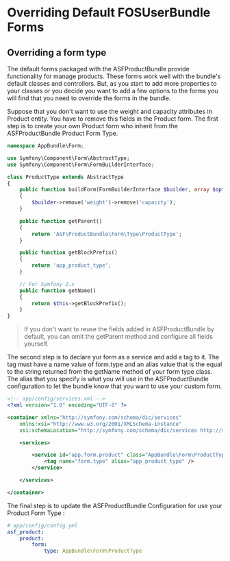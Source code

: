 # Overriding Default FOSUserBundle Forms

## Overriding a form type

The default forms packaged with the ASFProductBundle provide functionality for manage products. These forms work well with the bundle's default classes and controllers. But, as you start to add more properties to your classes or you decide you want to add a few options to the forms you will find that you need to override the forms in the bundle.

Suppose that you don't want to use the weight and capacity attributes in Product entity. You have to remove this fields in the Product form. The first step is to create your own Product form who inherit from the ASFProductBundle Product Form Type. 

```php
namespace AppBundle\Form;

use Symfony\Component\Form\AbstractType;
use Symfony\Component\Form\FormBuilderInterface;

class ProductType extends AbstractType
{
    public function buildForm(FormBuilderInterface $builder, array $options)
    {
        $builder->remove('weight')->remove('capacity');
    }

    public function getParent()
    {
        return 'ASF\ProductBundle\Form\Type\ProductType';
    }

    public function getBlockPrefix()
    {
        return 'app_product_type';
    }

    // For Symfony 2.x
    public function getName()
    {
        return $this->getBlockPrefix();
    }
}
```

> If you don't want to reuse the fields added in ASFProductBundle by default, you can omit the getParent method and configure all fields yourself.

The second step is to declare yur form as a service and add a tag to it. The tag must have a name value of form.type and an alias value that is the equal to the string returned from the getName method of your form type class. The alias that you specify is what you will use in the ASFProductBundle configuration to let the bundle know that you want to use your custom form.

```xml
<!-- app/config/services.xml -->
<?xml version="1.0" encoding="UTF-8" ?>

<container xmlns="http://symfony.com/schema/dic/services"
    xmlns:xsi="http://www.w3.org/2001/XMLSchema-instance"
    xsi:schemaLocation="http://symfony.com/schema/dic/services http://symfony.com/schema/dic/services/services-1.0.xsd">

    <services>

        <service id="app.form.product" class="AppBundle\Form\ProductType">
            <tag name="form.type" alias="app_product_type" />
        </service>

    </services>

</container>
```

The final step is to update the ASFProductBundle Configuration for use your Product Form Type :

```yaml
# app/config/config.yml
asf_product:
    product:
        form:
            type: AppBundle\Form\ProductType
```
